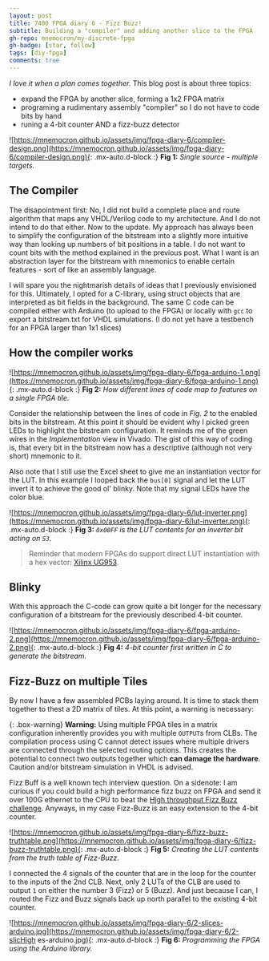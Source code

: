 ```yaml
---
layout: post
title: 7400 FPGA diary 6 - Fizz Buzz!
subtitle: Building a "compiler" and adding another slice to the FPGA
gh-repo: mnemocron/my-discrete-fpga
gh-badge: [star, follow]
tags: [diy-fpga]
comments: true
---
```


_I love it when a plan comes together._ This blog post is about three topics:
- expand the FPGA by another slice, forming a 1x2 FPGA matrix
- programing a rudimentary assembly "compiler" so I do not have to code bits by hand
- runing a 4-bit counter AND a fizz-buzz detector

![https://mnemocron.github.io/assets/img/fpga-diary-6/compiler-design.png](https://mnemocron.github.io/assets/img/fpga-diary-6/compiler-design.png){: .mx-auto.d-block :}
**Fig 1:** _Single source - multiple targets._

## The Compiler

The disapointment first: No, I did not build a complete place and route algorithm that maps any VHDL/Verilog code to my architecture. 
And I do not intend to do that either.
Now to the update. My approach has always been to simplify the configuration of the bitstream into a slightly more intuitive way than looking up numbers of bit positions in a table.
I do not want to count bits with the method explained in the previous post.
What I want is an abstraction layer for the bitstream with mnemonics to enable certain features - sort of like an assembly language.

I will spare you the nightmarish details of ideas that I previously envisioned for this. Ultimately, I opted for a C-library, using struct objects that are interpreted as bit fields in the background. The same C code can be compiled either with Arduino (to upload to the FPGA) or locally with `gcc` to export a bitstream.txt for VHDL simulations. (I do not yet have a testbench for an FPGA larger than 1x1 slices)

## How the compiler works

![https://mnemocron.github.io/assets/img/fpga-diary-6/fpga-arduino-1.png](https://mnemocron.github.io/assets/img/fpga-diary-6/fpga-arduino-1.png){: .mx-auto.d-block :}
**Fig 2:** _How different lines of code map to features on a single FPGA tile._

Consider the relationship between the lines of code in _Fig. 2_ to the enabled bits in the bitstream. At this point it should be evident why I picked green LEDs to highlight the bitstream configuration. It reminds me of the green wires in the _Implementation_ view in Vivado.
The gist of this way of coding is, that every bit in the bitstream now has a descriptive (although not very short) mnemonic to it.

Also note that I still use the Excel sheet to give me an instantiation vector for the LUT.
In this example I looped back the `bus[0]` signal and let the LUT invert it to achieve the good ol' blinky. Note that my signal LEDs have the color blue.

![https://mnemocron.github.io/assets/img/fpga-diary-6/lut-inverter.png](https://mnemocron.github.io/assets/img/fpga-diary-6/lut-inverter.png){: .mx-auto.d-block :}
**Fig 3:** _`0x00FF` is the LUT contents for an inverter bit acting on `S3`._

> Reminder that modern FPGAs do support direct LUT instantiation with a hex vector: [Xilinx UG953](https://docs.xilinx.com/r/en-US/ug953-vivado-7series-libraries/LUT6).

## Blinky

With this approach the C-code can grow quite a bit longer for the necessary configuration of a bitstream for the previously described 4-bit counter.

![https://mnemocron.github.io/assets/img/fpga-diary-6/fpga-arduino-2.png](https://mnemocron.github.io/assets/img/fpga-diary-6/fpga-arduino-2.png){: .mx-auto.d-block :}
**Fig 4:** _4-bit counter first written in C to generate the bitstream._

## Fizz-Buzz on multiple Tiles

By now I have a few assembled PCBs laying around. It is time to stack them together to thest a 2D matrix of tiles.
At this point, a warning is necessary:

{: .box-warning}
**Warning:** Using multiple FPGA tiles in a matrix configuration inherently provides you with multiple `OUTPUT`s from CLBs. The compilation process using C cannot detect issues where multiple drivers are connected through the selected routing options. This creates the potential to connect two outputs together which **can damage the hardware**.
Caution and/or bitstream simulation in VHDL is advised.

Fizz Buff is a well known tech interview question.
On a sidenote: I am curious if you could build a high performance fizz buzz on FPGA and send it over 100G ethernet to the CPU to beat the [High throughput Fizz Buzz challenge](https://codegolf.stackexchange.com/questions/215216/high-throughput-fizz-buzz).
Anyways, in my case Fizz-Buzz is an easy extension to the 4-bit counter.

![https://mnemocron.github.io/assets/img/fpga-diary-6/fizz-buzz-truthtable.png](https://mnemocron.github.io/assets/img/fpga-diary-6/fizz-buzz-truthtable.png){: .mx-auto.d-block :}
**Fig 5:** _Creating the LUT contents from the truth table of Fizz-Buzz._

I connected the 4 signals of the counter that are in the loop for the counter to the inputs of the 2nd CLB. Next, only 2 LUTs of the CLB are used to output `1` on either the number 3 (Fizz) or 5 (Buzz). And just because I can, I routed the Fizz and Buzz signals back up north parallel to the existing 4-bit counter.

![https://mnemocron.github.io/assets/img/fpga-diary-6/2-slices-arduino.jpg](https://mnemocron.github.io/assets/img/fpga-diary-6/2-slicHigh es-arduino.jpg){: .mx-auto.d-block :}
**Fig 6:** _Programming the FPGA using the Arduino library._




